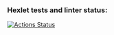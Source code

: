 ### Hexlet tests and linter status:
[![Actions Status](https://github.com/KRYYYYA/python-project-lvl1/workflows/hexlet-check/badge.svg)](https://github.com/KRYYYYA/python-project-lvl1/actions)